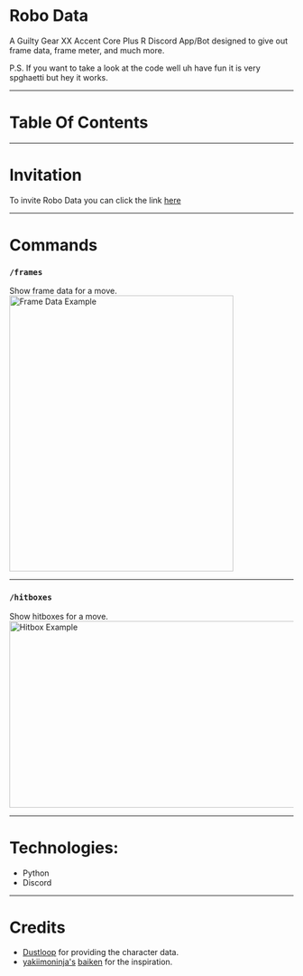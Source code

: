 # Robo Data

A Guilty Gear XX Accent Core Plus R Discord App/Bot designed to give out frame data, frame meter, and much more.

P.S. If you want to take a look at the code well uh have fun it is very spghaetti but hey it works.
_________________________

# Table Of Contents
_________________________

# Invitation 
To invite Robo Data you can click the link [here](https://discord.com/oauth2/authorize?client_id=1376640112796106983)
_________________________

# Commands

### `/frames`
Show frame data for a move.  
<img width="397" height="488" alt="Frame Data Example" src="https://github.com/user-attachments/assets/45f191fb-5e5b-4a15-8fef-3ab900f2410e" />

---

### `/hitboxes`
Show hitboxes for a move.  
<img width="593" height="330" alt="Hitbox Example" src="https://github.com/user-attachments/assets/83f5ad93-b94c-4f79-8e17-2e376ed1bd2f" />

_________________________

# Technologies:
- Python
- Discord
_________________________
# Credits
- [Dustloop](https://www.dustloop.com/w/Main_Page) for providing the character data.
- [yakiimoninja's](https://github.com/yakiimoninja) [baiken](https://github.com/yakiimoninja/baiken?tab=readme-ov-file) for the inspiration.  
